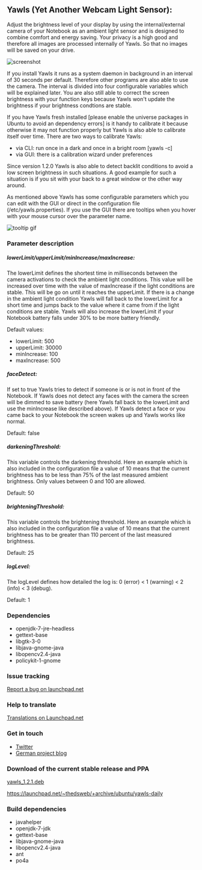 ## Yawls (Yet Another Webcam Light Sensor):
Adjust the brightness level of your display by using the internal/external camera of your Notebook as an ambient light sensor and is designed to combine comfort and energy saving. Your privacy is a high good and therefore all images are processed internally of Yawls. So that no images will be saved on your drive.

![screenshot](http://i.imgur.com/rxrJgLs.png)

If you install Yawls it runs as a system daemon in background in an interval of 30 seconds per default.
Therefore other programs are also able  to use the camera. The interval is divided into four configurable
variables which will be explained later. You are also still able to correct the screen brightness with your function keys because Yawls won't update the brightness if your brightness condtions are stable. 

If you have Yawls fresh installed [please enable the universe packages in Ubuntu to avoid an dependency errors] is it handy to calibrate it because otherwise it may not function properly but Yawls is also able to calibrate itself over time.
There are two ways to calibrate Yawls:

* via CLI: run once in a dark and once in a bright room [yawls -c] 
* via GUI: there is a calibration wizard under preferences

Since version 1.2.0 Yawls is also able to detect backlit conditions to avoid a low screen brightness in such situations.
A good example for such a situation is if you sit with your back to a great window or the other way around.

As mentioned above Yawls has some configurable parameters which you can edit with the GUI or direct in the configuration file (/etc/yawls.properties). If you use the GUI there are tooltips when you hover with your mouse cursor over the parameter name.

![tooltip gif](http://i.imgur.com/GsaCOVt.gif)

### Parameter description

##### lowerLimit/upperLimit/minIncrease/maxIncrease:
The lowerLimit defines the shortest time in milliseconds between the camera activations to check the ambient light conditions. This value will be increased over time with the value of maxIncrease
if the light conditions are stable. This will be go on until it reaches the upperLimit.
If there is a change in the ambient light condition Yawls will fall back to the lowerLimit for a short time and jumps back to the value where it came from if the light conditions are stable.
Yawls will also increase the lowerLimit if your Notebook battery falls under 30% to be more battery friendly.

Default values:
- lowerLimit: 500
- upperLimit: 30000
- minIncrease: 100
- maxIncrease: 500

##### faceDetect:
If set to true Yawls tries to detect if someone is or is not in front of the Notebook. If Yawls does not detect any faces with the camera the screen will be dimmed to save battery (here Yawls fall
back to the lowerLimit and use the minIncrease like described above). If Yawls detect a face or you came back to your Notebook the screen wakes up and Yawls works like normal.

Default: false

##### darkeningThreshold:
This variable controls the darkening threshold. Here an example which is also included in the configuration file a value of 10 means that the current brightness has to be less than 75% of the last measured
ambient brightness. Only values between 0 and 100 are allowed.

Default: 50

##### brighteningThreshold:
This variable controls the brightening threshold. Here an example which is also included in the configuration file a value of 10 means that the current brightness has to be greater than 110 percent of the
last measured brightness.

Default: 25

##### logLevel:
The logLevel defines how detailed the log is: 0 (error) < 1 (warning) < 2 (info) < 3 (debug).

Default: 1

### Dependencies
* openjdk-7-jre-headless
* gettext-base
* libgtk-3-0
* libjava-gnome-java
* libopencv2.4-java
* policykit-1-gnome

### Issue tracking
[Report a bug on launchpad.net](https://bugs.launchpad.net/yawls)

### Help to translate
[Translations on Launchpad.net](https://translations.launchpad.net/yawls)

### Get in touch
* [Twitter](https://twitter.com/TheDsWeb)
* [German project blog](http://thedsweb.blogspot.de/p/yawls.html)

### Download of the current stable release and PPA
[yawls_1.2.1.deb](https://launchpad.net/yawls/1.2.x/1.2.1/+download/yawls_1.2.1_all.deb)

https://launchpad.net/~thedsweb/+archive/ubuntu/yawls-daily

### Build dependencies
* javahelper
* openjdk-7-jdk
* gettext-base
* libjava-gnome-java
* libopencv2.4-java
* ant
* po4a
